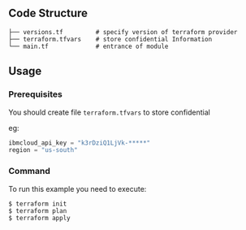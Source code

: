 ## Code Structure
```
├── versions.tf         # specify version of terraform provider
├── terraform.tfvars    # store confidential Information
└── main.tf             # entrance of module
```
## Usage
### Prerequisites
You should create file `terraform.tfvars` to store confidential

eg:
``` terraform.tfvars
ibmcloud_api_key = "k3rDziQ1LjVk-*****" 
region = "us-south"
```
### Command
To run this example you need to execute:
```
$ terraform init
$ terraform plan
$ terraform apply
```



